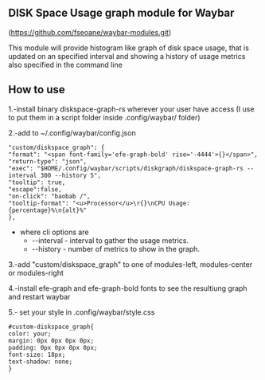 DISK Space Usage graph module for Waybar
----------------------------------------

(https://github.com/fseoane/waybar-modules.git)

This module will provide histogram like graph of disk space usage, that is updated on an specified interval and showing a history of usage metrics also specified in the command line

How to use
----------

1.-install binary diskspace-graph-rs wherever your user have access (I use to put them in a script folder inside .config/waybar/ folder)

2.-add to ~/.config/waybar/config.json

```
"custom/diskspace_graph": {
"format": "<span font-family='efe-graph-bold' rise='-4444'>{}</span>",
"return-type": "json",
"exec": "$HOME/.config/waybar/scripts/diskgraph/diskspace-graph-rs --interval 300 --history 5",
"tooltip": true,
"escape":false,
"on-click": "baobab /",
"tooltip-format": "<u>Processor</u>\r{}\nCPU Usage: {percentage}%\n{alt}%"
},
```

* where cli options are
  * --interval - interval to gather the usage metrics.
  * --history  - number of  metrics to show in the graph.

3.-add "custom/diskspace_graph" to one of modules-left, modules-center or modules-right

4.-install efe-graph and efe-graph-bold fonts to see the resultiung graph and restart waybar

5.- set your style in .config/waybar/style.css

```
#custom-diskspace_graph{
color: your;
margin: 0px 0px 0px 0px;
padding: 0px 0px 0px 0px;
font-size: 18px;
text-shadow: none;
}
```
